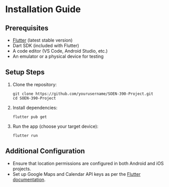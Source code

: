 # Installation Guide

## Prerequisites
- [Flutter](https://flutter.dev/docs/get-started/install) (latest stable version)
- Dart SDK (included with Flutter)
- A code editor (VS Code, Android Studio, etc.)
- An emulator or a physical device for testing

## Setup Steps
1. Clone the repository:
   ```
   git clone https://github.com/yourusername/SOEN-390-Project.git
   cd SOEN-390-Project
   ```
2. Install dependencies:
   ```
   flutter pub get
   ```
3. Run the app (choose your target device):
   ```
   flutter run
   ```

## Additional Configuration
- Ensure that location permissions are configured in both Android and iOS projects.
- Set up Google Maps and Calendar API keys as per the [Flutter documentation](https://flutter.dev/docs).
